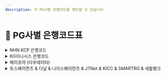 ```yaml
---
description: 각 PG사별 은행코드를 확인할 수 있습니다.
---
```


# 🏦 PG사별 은행코드표

<details>

<summary>NHN KCP 은행코드</summary>

* KB국민은행 : BK04
* SC제일은행 : BK23
* 경남은행 : BK39
* 광주은행 : BK34
* 기업은행 : BK03
* 농협 : BK11
* 대구은행 : BK31
* 부산은행 : BK32
* 산업은행 : BK02
* 새마을금고 : BK45
* 수협 : BK07
* 신한은행 : BK88
* 신협 : BK48
* 외환은행 : BK81
* 우리은행 : BK20
* 우체국 : BK71
* 전북은행 : BK37
* 축협 : BK12
* 카카오뱅크 : BK90
* 케이뱅크 : BK89
* 하나은행 : BK81
* 한국씨티은행 : BK27
* 토스뱅크 : BK92

</details>

<details>

<summary>KG이니시스 은행코드</summary>

* KB국민은행 : 04

<!---->

* SC제일은행 : 23

<!---->

* 경남은행 : 39

<!---->

* 광주은행 : 34

<!---->

* 기업은행 : 03

<!---->

* 농협 : 11

<!---->

* 대구은행 : 31

<!---->

* 부산은행 : 32

<!---->

* 산업은행 : 02

<!---->

* 새마을금고 : 45

<!---->

* 수협 : 07

<!---->

* 신한은행 : 88

<!---->

* 신협 : 48

<!---->

* 외환은행 : 81

<!---->

* 우리은행 : 20

<!---->

* 우체국 : 71

<!---->

* 전북은행 : 37

<!---->

* 축협 : 12

<!---->

* 카카오뱅크 : 90

<!---->

* 케이뱅크 : 89

<!---->

* 하나은행 : 81

<!---->

* 한국씨티은행 : 27

<!---->

* 토스뱅크 : 92

</details>

<details>

<summary>페이조아 (다우데이타)</summary>



* KB국민은행 : 04

<!---->

* SC제일은행 : 11

<!---->

* 경남은행 : -

<!---->

* 광주은행 : -

<!---->

* 기업은행 : 03

<!---->

* 농협 : 08

<!---->

* 대구은행 : -

<!---->

* 부산은행 : 15

<!---->

* 산업은행 : -

<!---->

* 새마을금고 : -

<!---->

* 수협 : -

<!---->

* 신한은행 : 10

<!---->

* 신협 : -

<!---->

* 외환은행 : 05

<!---->

* 우리은행 : 09

<!---->

* 우체국 : 31

<!---->

* 전북은행 : -

<!---->

* 축협 : -

<!---->

* 카카오뱅크 : -

<!---->

* 케이뱅크 : -

<!---->

* 하나은행 : 12

<!---->

* 한국씨티은행 : -

<!---->

* 토스뱅크 : -

</details>

<details>

<summary>토스페이먼츠 &#x26; 다날 &#x26; 나이스페이먼츠 &#x26; JTNet &#x26; KICC &#x26; SMARTRO &#x26; 세틀뱅크</summary>

* KB국민은행 : 004

<!---->

* SC제일은행 : 023

<!---->

* 경남은행 : 039

<!---->

* 광주은행 : 034

<!---->

* 기업은행 : 003

<!---->

* 농협 : 011

<!---->

* 대구은행 : 031

<!---->

* 부산은행 : 032

<!---->

* 산업은행 : 002

<!---->

* 새마을금고 : 045

<!---->

* 수협 : 007

<!---->

* 신한은행 : 088

<!---->

* 신협 : 048

<!---->

* 외환은행 : 081

<!---->

* 우리은행 : 020

<!---->

* 우체국 : 071

<!---->

* 전북은행 : 037

<!---->

* 축협 : 012

<!---->

* 카카오뱅크 : 090

<!---->

* 케이뱅크 : 089

<!---->

* 하나은행 : 081

<!---->

* 한국씨티은행 : 027

<!---->

* 토스뱅크 : 092

</details>

